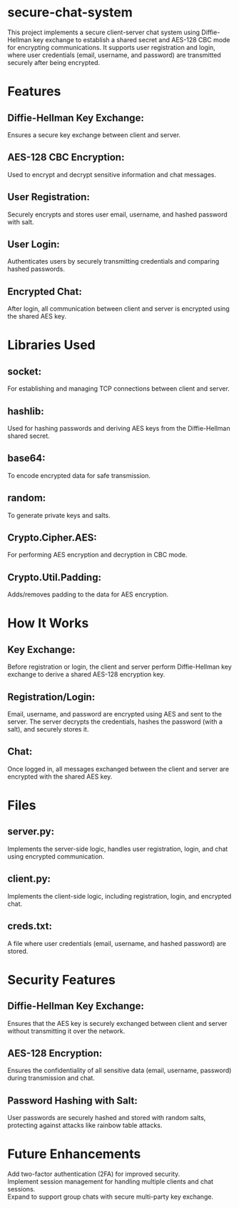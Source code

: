 # secure-chat-system
This project implements a secure client-server chat system using Diffie-Hellman key exchange to establish a shared secret and AES-128 CBC mode for encrypting communications. It supports user registration and login, where user credentials (email, username, and password) are transmitted securely after being encrypted.
# Features
## Diffie-Hellman Key Exchange: 
Ensures a secure key exchange between client and server.
## AES-128 CBC Encryption: 
Used to encrypt and decrypt sensitive information and chat messages.
## User Registration: 
Securely encrypts and stores user email, username, and hashed password with salt.
## User Login: 
Authenticates users by securely transmitting credentials and comparing hashed passwords.
## Encrypted Chat: 
After login, all communication between client and server is encrypted using the shared AES key.
# Libraries Used
## socket: 
For establishing and managing TCP connections between client and server.
## hashlib: 
Used for hashing passwords and deriving AES keys from the Diffie-Hellman shared secret.
## base64: 
To encode encrypted data for safe transmission.
## random: 
To generate private keys and salts.
## Crypto.Cipher.AES: 
For performing AES encryption and decryption in CBC mode.
## Crypto.Util.Padding: 
Adds/removes padding to the data for AES encryption.
# How It Works
## Key Exchange: 
Before registration or login, the client and server perform Diffie-Hellman key exchange to derive a shared AES-128 encryption key.
## Registration/Login:
Email, username, and password are encrypted using AES and sent to the server.
The server decrypts the credentials, hashes the password (with a salt), and securely stores it.
## Chat: 
Once logged in, all messages exchanged between the client and server are encrypted with the shared AES key.
# Files
## server.py: 
Implements the server-side logic, handles user registration, login, and chat using encrypted communication.
## client.py: 
Implements the client-side logic, including registration, login, and encrypted chat.
## creds.txt: 
A file where user credentials (email, username, and hashed password) are stored.
# Security Features
## Diffie-Hellman Key Exchange: 
Ensures that the AES key is securely exchanged between client and server without transmitting it over the network.
## AES-128 Encryption: 
Ensures the confidentiality of all sensitive data (email, username, password) during transmission and chat.
## Password Hashing with Salt: 
User passwords are securely hashed and stored with random salts, protecting against attacks like rainbow table attacks.
# Future Enhancements
Add two-factor authentication (2FA) for improved security.  
Implement session management for handling multiple clients and chat sessions.  
Expand to support group chats with secure multi-party key exchange.  
